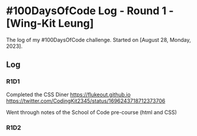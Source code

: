 # #100DaysOfCode Log - Round 1 - [Wing-Kit Leung]

The log of my #100DaysOfCode challenge. Started on [August 28, Monday, 2023].

## Log

### R1D1 
Completed the CSS Diner https://flukeout.github.io
https://twitter.com/CodingKit2345/status/1696243718712373706 

Went through notes of the School of Code pre-course (html and CSS)

### R1D2
